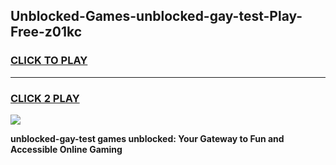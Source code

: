 
## Unblocked-Games-unblocked-gay-test-Play-Free-z01kc
<h3>
<a href="https://premium76.site?title=unblocked-gay-test&ref=21A">CLICK TO PLAY</a></h3>
<hr>

<h3>
<a href="https://premium76.site?title=unblocked-gay-test&ref=21A">CLICK 2 PLAY</a>
  
</h3>

<a href="https://premium76.site?title=unblocked-gay-test&ref=21A"><img src="https://clearcache.store/games.png"></a>


**unblocked-gay-test games unblocked: Your Gateway to Fun and Accessible Online Gaming**
